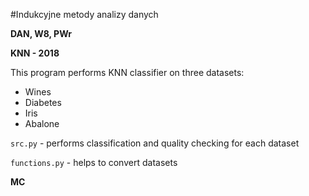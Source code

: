 #Indukcyjne metody analizy danych

__DAN, W8, PWr__

__KNN - 2018__

This program performs KNN classifier on three datasets:
+ Wines
+ Diabetes
+ Iris
+ Abalone
 
 `src.py` - performs classification and quality checking for each dataset 
 
 `functions.py` - helps to convert datasets
 
 __MC__